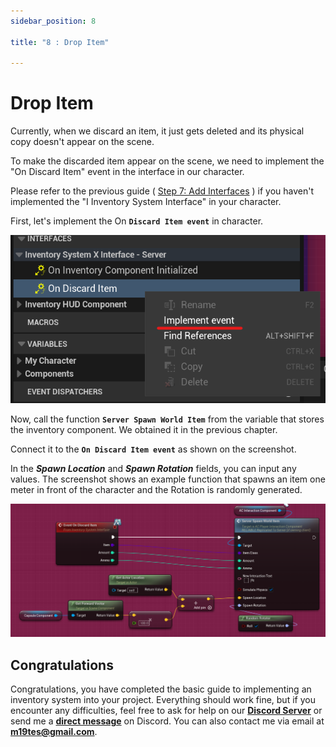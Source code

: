 ```yaml
---
sidebar_position: 8

title: "8 : Drop Item"

---
```


# Drop Item

Currently, when we discard an item, it just gets deleted and its physical copy doesn't appear on the scene.

To make the discarded item appear on the scene, we need to implement the "On Discard Item" event in the interface in our
character.

Please refer to the previous guide ( [Step 7: Add Interfaces](Step_7_AddInterfaces.md) ) if you haven't implemented
the "I Inventory System Interface" in your
character.

First, let's implement the On **``Discard Item event``** in character.

![img.png](..%2Fimages%2Fstep8%2Fimg.png)

Now, call the function **``Server Spawn World Item``** from the variable that stores the inventory component. We
obtained it
in the previous chapter.

Connect it to the **``On Discard Item event``** as shown on the screenshot.

In the ***Spawn Location*** and ***Spawn Rotation*** fields, you can input any values. The screenshot shows an example
function that
spawns an item one meter in front of the character and the Rotation is randomly generated.

![img_1.png](..%2Fimages%2Fstep8%2Fimg_1.png)

## Congratulations

Congratulations, you have completed the basic guide to implementing an inventory system into your project. Everything
should work fine, but if you encounter any difficulties, feel free to ask for help on our [**Discord Server**](https://discord.gg/tzjEdvcb) or send me
a [**direct message**](https://discordapp.com/users/Shank#2410) on Discord. You can also contact me via email at **m19tes@gmail.com**. 